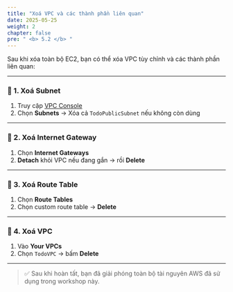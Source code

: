 ```yaml
---
title: "Xoá VPC và các thành phần liên quan"
date: 2025-05-25
weight: 2
chapter: false
pre: " <b> 5.2 </b> "
---
```


Sau khi xóa toàn bộ EC2, bạn có thể xóa VPC tùy chỉnh và các thành phần liên quan:

---

### 🧹 1. Xoá Subnet

1. Truy cập [VPC Console](https://console.aws.amazon.com/vpc)
2. Chọn **Subnets** → Xóa cả `TodoPublicSubnet` nếu không còn dùng

---

### 🧹 2. Xoá Internet Gateway

1. Chọn **Internet Gateways**
2. **Detach** khỏi VPC nếu đang gắn → rồi **Delete**

---

### 🧹 3. Xoá Route Table

1. Chọn **Route Tables**
2. Chọn custom route table → **Delete**

---

### 🧹 4. Xoá VPC

1. Vào **Your VPCs**
2. Chọn `TodoVPC` → bấm **Delete**

---

> ✅ Sau khi hoàn tất, bạn đã giải phóng toàn bộ tài nguyên AWS đã sử dụng trong workshop này.
